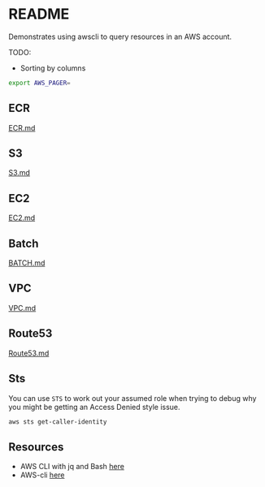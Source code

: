 # README

Demonstrates using awscli to query resources in an AWS account.

TODO:

* Sorting by columns

```sh
export AWS_PAGER=   
```

## ECR 

[ECR.md](./ECR.md)  

## S3

[S3.md](./S3.md)  

## EC2

[EC2.md](./EC2.md)  

## Batch

[BATCH.md](./BATCH.md)  

## VPC

[VPC.md](./VPC.md)  

## Route53

[Route53.md](./Route53.md)  


## Sts

You can use `STS` to work out your assumed role when trying to debug why you might be getting an Access Denied style issue.  

```sh
aws sts get-caller-identity
```

## Resources

* AWS CLI with jq and Bash [here](https://medium.com/circuitpeople/aws-cli-with-jq-and-bash-9d54e2eabaf1)  
* AWS-cli [here](https://docs.aws.amazon.com/cli/latest/userguide/aws-cli.pdf)  
